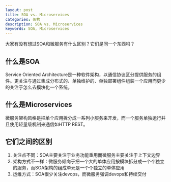 ```yaml
---
layout: post
title: SOA vs. Microservices
categories: 架构
description: SOA vs. Microservices
keywords: SOA, Microservices
---
```


大家有没有想过SOA和微服务有什么区别？它们是同一个东西吗？

## 什么是SOA
Service Oriented Architecture是一种软件架构，以通信协议区分提供服务的组件。更关注与通过集成分布式的、单独维护的、单独部署组件组装一个应用而更少的关注于怎么去模块化一个系统。


## 什么是Microservices
微服务架构风格是把单个应用拆分成一系列小服务来开发，而一个服务单独运行并且使用轻量级机制来通信如HTTP REST。


## 它们之间的区别

1. 关注点不同：SOA主要关注于业务功能重用而微服务主要关注于上下文边界
2. 架构方式不一样：微服务倾向于把一个大的单体应用按模块拆分成一个个独立的服务，而SOA架构的组成单元是一个个独立的单体应用
3. 运维方式：SOA很少关注devops，而微服务强调devops和持续交付
